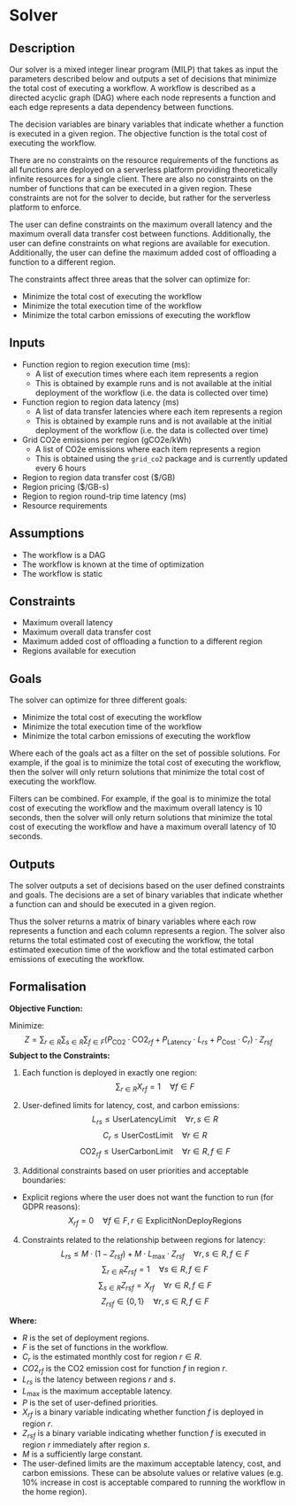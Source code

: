 # Solver

## Description

Our solver is a mixed integer linear program (MILP) that takes as input the parameters described below and outputs a set of decisions that minimize the total cost of executing a workflow. A workflow is described as a directed acyclic graph (DAG) where each node represents a function and each edge represents a data dependency between functions.

The decision variables are binary variables that indicate whether a function is executed in a given region. The objective function is the total cost of executing the workflow.

There are no constraints on the resource requirements of the functions as all functions are deployed on a serverless platform providing theoretically infinite resources for a single client. There are also no constraints on the number of functions that can be executed in a given region. These constraints are not for the solver to decide, but rather for the serverless platform to enforce.

The user can define constraints on the maximum overall latency and the maximum overall data transfer cost between functions. Additionally, the user can define constraints on what regions are available for execution. Additionally, the user can define the maximum added cost of offloading a function to a different region.

The constraints affect three areas that the solver can optimize for:

- Minimize the total cost of executing the workflow
- Minimize the total execution time of the workflow
- Minimize the total carbon emissions of executing the workflow

## Inputs

- Function region to region execution time (ms):
  - A list of execution times where each item represents a region
  - This is obtained by example runs and is not available at the initial deployment of the workflow (i.e. the data is collected over time)
- Function region to region data latency (ms)
  - A list of data transfer latencies where each item represents a region
  - This is obtained by example runs and is not available at the initial deployment of the workflow (i.e. the data is collected over time)
- Grid CO2e emissions per region (gCO2e/kWh)
  - A list of CO2e emissions where each item represents a region
  - This is obtained using the `grid_co2` package and is currently updated every 6 hours
- Region to region data transfer cost ($/GB)
- Region pricing ($/GB-s)
- Region to region round-trip time latency (ms)
- Resource requirements

## Assumptions

- The workflow is a DAG
- The workflow is known at the time of optimization
- The workflow is static

## Constraints

- Maximum overall latency
- Maximum overall data transfer cost
- Maximum added cost of offloading a function to a different region
- Regions available for execution

## Goals

The solver can optimize for three different goals:

- Minimize the total cost of executing the workflow
- Minimize the total execution time of the workflow
- Minimize the total carbon emissions of executing the workflow

Where each of the goals act as a filter on the set of possible solutions. For example, if the goal is to minimize the total cost of executing the workflow, then the solver will only return solutions that minimize the total cost of executing the workflow.

Filters can be combined. For example, if the goal is to minimize the total cost of executing the workflow and the maximum overall latency is 10 seconds, then the solver will only return solutions that minimize the total cost of executing the workflow and have a maximum overall latency of 10 seconds.

## Outputs

The solver outputs a set of decisions based on the user defined constraints and goals. The decisions are a set of binary variables that indicate whether a function can and should be executed in a given region.

Thus the solver returns a matrix of binary variables where each row represents a function and each column represents a region. The solver also returns the total estimated cost of executing the workflow, the total estimated execution time of the workflow and the total estimated carbon emissions of executing the workflow.

## Formalisation

**Objective Function:**

Minimize: $$Z = \sum_{r \in R} \sum_{s \in R} \sum_{f \in F} (P_{\text{CO2}} \cdot \text{CO2}_{rf} + P_{\text{Latency}} \cdot L_{rs} + P_{\text{Cost}} \cdot C_{r}) \cdot Z_{rsf}$$
**Subject to the Constraints:**

1. Each function is deployed in exactly one region:
  $$\sum_{r \in R} X_{rf} = 1 \quad \forall f \in F$$

2. User-defined limits for latency, cost, and carbon emissions:
  $$L_{rs} \leq \text{UserLatencyLimit} \quad \forall r, s \in R$$
  $$C_{r} \leq \text{UserCostLimit} \quad \forall r \in R$$
  $$\text{CO2}_{rf} \leq \text{UserCarbonLimit} \quad \forall r \in R, f \in F$$

3. Additional constraints based on user priorities and acceptable boundaries:
  - Explicit regions where the user does not want the function to run (for GDPR reasons):
    $$X_{rf} = 0 \quad \forall f \in F, r \in \text{ExplicitNonDeployRegions}$$

4. Constraints related to the relationship between regions for latency:
  $$L_{rs} \leq M \cdot (1 - Z_{rsf}) + M \cdot L_{\text{max}} \cdot Z_{rsf} \quad \forall r, s \in R, f \in F$$
  $$\sum_{r \in R} Z_{rsf} = 1 \quad \forall s \in R, f \in F$$
  $$\sum_{s \in R} Z_{rsf} = X_{rf} \quad \forall r \in R, f \in F$$
  $$Z_{rsf} \in \{0, 1\} \quad \forall r, s \in R, f \in F$$

**Where:**
- $R$ is the set of deployment regions.
- $F$ is the set of functions in the workflow.
- $C_{r}$ is the estimated monthly cost for region $r \in R$.
- $CO2_{rf}$ is the CO2 emission cost for function $f$ in region $r$.
- $L_{rs}$ is the latency between regions $r$ and $s$.
- $L_{\text{max}}$ is the maximum acceptable latency.
- $P$ is the set of user-defined priorities.
- $X_{rf}$ is a binary variable indicating whether function $f$ is deployed in region $r$.
- $Z_{rsf}$ is a binary variable indicating whether function $f$ is executed in region $r$ immediately after region $s$.
- $M$ is a sufficiently large constant.
- The user-defined limits are the maximum acceptable latency, cost, and carbon emissions. These can be absolute values or relative values (e.g. 10% increase in cost is acceptable compared to running the workflow in the home region).